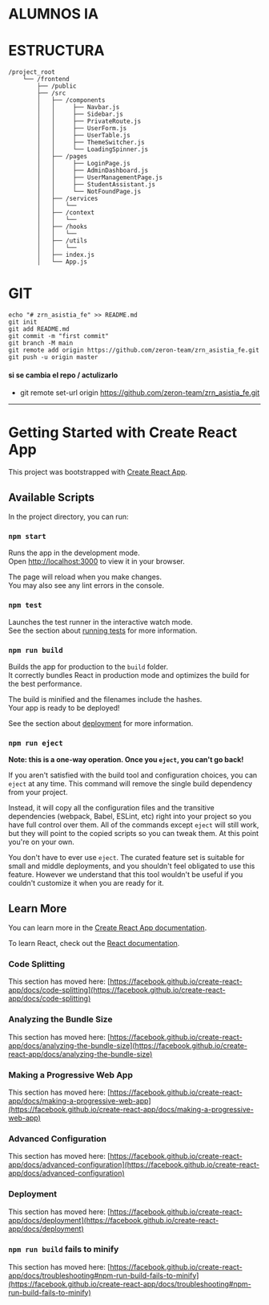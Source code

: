 # ALUMNOS IA

# ESTRUCTURA

```text
/project_root
    └── /frontend
        ├── /public
        ├── /src
        │   ├── /components
        │   │     ├── Navbar.js
        │   │     ├── Sidebar.js
        │   │     ├── PrivateRoute.js
        │   │     ├── UserForm.js
        │   │     ├── UserTable.js
        │   │     ├── ThemeSwitcher.js
        │   │     └── LoadingSpinner.js
        │   ├── /pages
        │   │     ├── LoginPage.js
        │   │     ├── AdminDashboard.js
        │   │     ├── UserManagementPage.js
        │   │     ├── StudentAssistant.js
        │   │     └── NotFoundPage.js
        │   ├── /services
        │   │   └──
        │   ├── /context
        │   │   └──        
        │   ├── /hooks
        │   │   └──        
        │   ├── /utils
        │   │   └──        
        │   ├── index.js
        │   └── App.js
```        

# GIT
```text
echo "# zrn_asistia_fe" >> README.md
git init
git add README.md
git commit -m "first commit"
git branch -M main
git remote add origin https://github.com/zeron-team/zrn_asistia_fe.git
git push -u origin master
```
#### si se cambia el repo / actulizarlo
- git remote set-url origin https://github.com/zeron-team/zrn_asistia_fe.git
















-----------------------

# Getting Started with Create React App

This project was bootstrapped with [Create React App](https://github.com/facebook/create-react-app).

## Available Scripts

In the project directory, you can run:

### `npm start`

Runs the app in the development mode.\
Open [http://localhost:3000](http://localhost:3000) to view it in your browser.

The page will reload when you make changes.\
You may also see any lint errors in the console.

### `npm test`

Launches the test runner in the interactive watch mode.\
See the section about [running tests](https://facebook.github.io/create-react-app/docs/running-tests) for more information.

### `npm run build`

Builds the app for production to the `build` folder.\
It correctly bundles React in production mode and optimizes the build for the best performance.

The build is minified and the filenames include the hashes.\
Your app is ready to be deployed!

See the section about [deployment](https://facebook.github.io/create-react-app/docs/deployment) for more information.

### `npm run eject`

**Note: this is a one-way operation. Once you `eject`, you can't go back!**

If you aren't satisfied with the build tool and configuration choices, you can `eject` at any time. This command will remove the single build dependency from your project.

Instead, it will copy all the configuration files and the transitive dependencies (webpack, Babel, ESLint, etc) right into your project so you have full control over them. All of the commands except `eject` will still work, but they will point to the copied scripts so you can tweak them. At this point you're on your own.

You don't have to ever use `eject`. The curated feature set is suitable for small and middle deployments, and you shouldn't feel obligated to use this feature. However we understand that this tool wouldn't be useful if you couldn't customize it when you are ready for it.

## Learn More

You can learn more in the [Create React App documentation](https://facebook.github.io/create-react-app/docs/getting-started).

To learn React, check out the [React documentation](https://reactjs.org/).

### Code Splitting

This section has moved here: [https://facebook.github.io/create-react-app/docs/code-splitting](https://facebook.github.io/create-react-app/docs/code-splitting)

### Analyzing the Bundle Size

This section has moved here: [https://facebook.github.io/create-react-app/docs/analyzing-the-bundle-size](https://facebook.github.io/create-react-app/docs/analyzing-the-bundle-size)

### Making a Progressive Web App

This section has moved here: [https://facebook.github.io/create-react-app/docs/making-a-progressive-web-app](https://facebook.github.io/create-react-app/docs/making-a-progressive-web-app)

### Advanced Configuration

This section has moved here: [https://facebook.github.io/create-react-app/docs/advanced-configuration](https://facebook.github.io/create-react-app/docs/advanced-configuration)

### Deployment

This section has moved here: [https://facebook.github.io/create-react-app/docs/deployment](https://facebook.github.io/create-react-app/docs/deployment)

### `npm run build` fails to minify

This section has moved here: [https://facebook.github.io/create-react-app/docs/troubleshooting#npm-run-build-fails-to-minify](https://facebook.github.io/create-react-app/docs/troubleshooting#npm-run-build-fails-to-minify)
